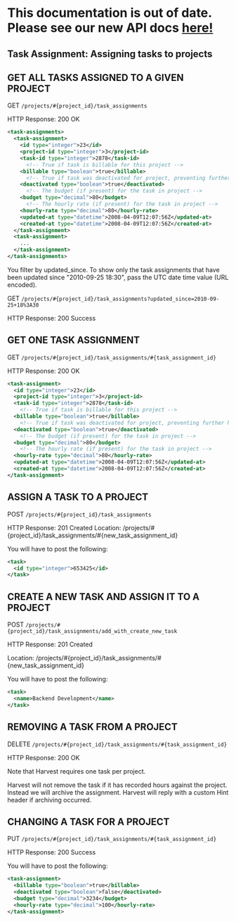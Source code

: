 # This documentation is out of date. Please see our new API docs [here!](http://help.getharvest.com/api)

## Task Assignment: Assigning tasks to projects

## GET ALL TASKS ASSIGNED TO A GIVEN PROJECT

GET `/projects/#{project_id}/task_assignments`

HTTP Response: 200 OK

```xml
<task-assignments>
  <task-assignment>
    <id type="integer">23</id>
    <project-id type="integer">3</project-id>
    <task-id type="integer">2878</task-id>
      <!-- True if task is billable for this project -->
    <billable type="boolean">true</billable>
      <!-- True if task was deactivated for project, preventing further hours to be logged against it -->
    <deactivated type="boolean">true</deactivated>
      <!-- The budget (if present) for the task in project -->
    <budget type="decimal">80</budget>
      <!-- The hourly rate (if present) for the task in project -->
    <hourly-rate type="decimal">80</hourly-rate>
    <updated-at type="datetime">2008-04-09T12:07:56Z</updated-at>
    <created-at type="datetime">2008-04-09T12:07:56Z</created-at>
  </task-assignment>
  <task-assignment>
    ...
  </task-assignment>
</task-assignments>
```

You filter by updated_since. To show only the task assignments that have been updated since "2010-09-25 18:30", pass the UTC date time value (URL encoded).

GET `/projects/#{project_id}/task_assignments?updated_since=2010-09-25+18%3A30`

HTTP Response: 200 Success

## GET ONE TASK ASSIGNMENT

GET `/projects/#{project_id}/task_assignments/#{task_assignment_id}`

HTTP Response: 200 OK

```xml
<task-assignment>
  <id type="integer">23</id>
  <project-id type="integer">3</project-id>
  <task-id type="integer">2878</task-id>
    <!-- True if task is billable for this project -->
  <billable type="boolean">true</billable>
    <!-- True if task was deactivated for project, preventing further hours to be logged against it -->
  <deactivated type="boolean">true</deactivated>
    <!-- The budget (if present) for the task in project -->
  <budget type="decimal">80</budget>
    <!-- The hourly rate (if present) for the task in project -->
  <hourly-rate type="decimal">80</hourly-rate>
  <updated-at type="datetime">2008-04-09T12:07:56Z</updated-at>
  <created-at type="datetime">2008-04-09T12:07:56Z</created-at>
</task-assignment>
```

## ASSIGN A TASK TO A PROJECT

POST `/projects/#{project_id}/task_assignments`

HTTP Response: 201 Created
Location: /projects/#{project_id}/task_assignments/#{new_task_assignment_id}

You will have to post the following:

```xml
<task>
  <id type="integer">653425</id>
</task>
```

## CREATE A NEW TASK AND ASSIGN IT TO A PROJECT

POST `/projects/#{project_id}/task_assignments/add_with_create_new_task`

HTTP Response: 201 Created

Location: /projects/#{project_id}/task_assignments/#{new_task_assignment_id}

You will have to post the following:

```xml
<task>
  <name>Backend Development</name>
</task>
```

## REMOVING A TASK FROM A PROJECT

DELETE `/projects/#{project_id}/task_assignments/#{task_assignment_id}`

HTTP Response: 200 OK

Note that Harvest requires one task per project.

Harvest will not remove the task if it has recorded hours against the project. Instead we will archive the assignment. Harvest will reply with a custom Hint header if archiving occurred.

## CHANGING A TASK FOR A PROJECT

PUT `/projects/#{project_id}/task_assignments/#{task_assignment_id}`

HTTP Response: 200 Success

You will have to post the following:

```xml
<task-assignment>
  <billable type="boolean">true</billable>
  <deactivated type="boolean">false</deactivated>
  <budget type="decimal">3234</budget>
  <hourly-rate type="decimal">100</hourly-rate>
</task-assignment>
```
